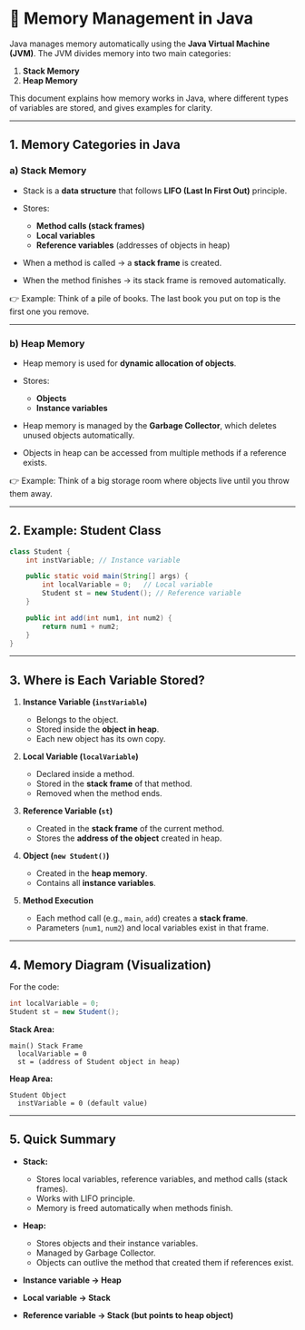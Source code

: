 # 📘 Memory Management in Java

Java manages memory automatically using the **Java Virtual Machine (JVM)**. The JVM divides memory into two main categories:

1. **Stack Memory**
2. **Heap Memory**

This document explains how memory works in Java, where different types of variables are stored, and gives examples for clarity.

---

## 1. Memory Categories in Java

### a) **Stack Memory**

- Stack is a **data structure** that follows **LIFO (Last In First Out)** principle.
- Stores:

  - **Method calls (stack frames)**
  - **Local variables**
  - **Reference variables** (addresses of objects in heap)

- When a method is called → a **stack frame** is created.
- When the method finishes → its stack frame is removed automatically.

👉 Example: Think of a pile of books. The last book you put on top is the first one you remove.

---

### b) **Heap Memory**

- Heap memory is used for **dynamic allocation of objects**.
- Stores:

  - **Objects**
  - **Instance variables**

- Heap memory is managed by the **Garbage Collector**, which deletes unused objects automatically.
- Objects in heap can be accessed from multiple methods if a reference exists.

👉 Example: Think of a big storage room where objects live until you throw them away.

---

## 2. Example: Student Class

```java
class Student {
    int instVariable; // Instance variable

    public static void main(String[] args) {
        int localVariable = 0;   // Local variable
        Student st = new Student(); // Reference variable
    }

    public int add(int num1, int num2) {
        return num1 + num2;
    }
}
```

---

## 3. Where is Each Variable Stored?

1. **Instance Variable (`instVariable`)**

   - Belongs to the object.
   - Stored inside the **object in heap**.
   - Each new object has its own copy.

2. **Local Variable (`localVariable`)**

   - Declared inside a method.
   - Stored in the **stack frame** of that method.
   - Removed when the method ends.

3. **Reference Variable (`st`)**

   - Created in the **stack frame** of the current method.
   - Stores the **address of the object** created in heap.

4. **Object (`new Student()`)**

   - Created in the **heap memory**.
   - Contains all **instance variables**.

5. **Method Execution**

   - Each method call (e.g., `main`, `add`) creates a **stack frame**.
   - Parameters (`num1`, `num2`) and local variables exist in that frame.

---

## 4. Memory Diagram (Visualization)

For the code:

```java
int localVariable = 0;
Student st = new Student();
```

**Stack Area:**

```
main() Stack Frame
  localVariable = 0
  st = (address of Student object in heap)
```

**Heap Area:**

```
Student Object
  instVariable = 0 (default value)
```

---

## 5. Quick Summary

- **Stack:**

  - Stores local variables, reference variables, and method calls (stack frames).
  - Works with LIFO principle.
  - Memory is freed automatically when methods finish.

- **Heap:**

  - Stores objects and their instance variables.
  - Managed by Garbage Collector.
  - Objects can outlive the method that created them if references exist.

- **Instance variable → Heap**

- **Local variable → Stack**

- **Reference variable → Stack (but points to heap object)**
